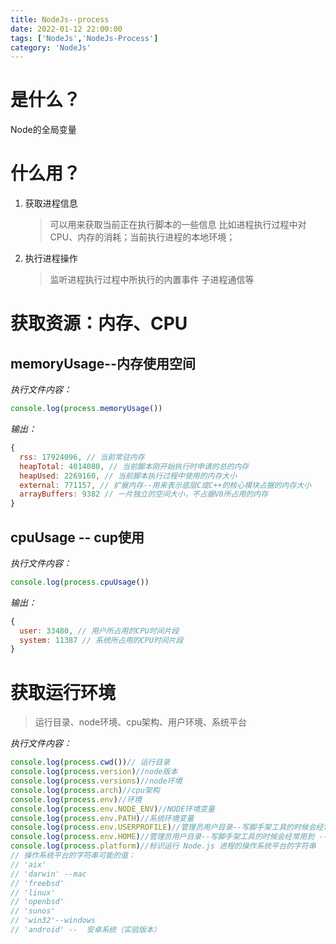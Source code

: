 ```yaml
---
title: NodeJs--process
date: 2022-01-12 22:00:00
tags: ['NodeJs','NodeJs-Process']
category: 'NodeJs'
---
```


# 是什么？
Node的全局变量

# 什么用？
1. 获取进程信息
    > 可以用来获取当前正在执行脚本的一些信息
    > 比如进程执行过程中对CPU、内存的消耗；当前执行进程的本地环境；
2. 执行进程操作
    > 监听进程执行过程中所执行的内置事件
    > 子进程通信等

# 获取资源：内存、CPU
## memoryUsage--内存使用空间

*执行文件内容：*
```js
console.log(process.memoryUsage())
```
*输出：*
```js
{
  rss: 17924096, // 当前常驻内存
  heapTotal: 4014080, // 当前脚本刚开始执行时申请的总的内存
  heapUsed: 2269160, // 当前脚本执行过程中使用的内存大小
  external: 771157, // 扩展内存--用来表示底层C或C++的核心模块占据的内存大小
  arrayBuffers: 9382 // 一片独立的空间大小，不占据V8所占用的内存
}
```
## cpuUsage -- cup使用
*执行文件内容：*
```js
console.log(process.cpuUsage())
```
*输出：*
```js
{ 
  user: 33480, // 用户所占用的CPU时间片段
  system: 11387 // 系统所占用的CPU时间片段
}
```
# 获取运行环境

> 运行目录、node环境、cpu架构、用户环境、系统平台

*执行文件内容：*

```js
console.log(process.cwd())// 运行目录
console.log(process.version)//node版本
console.log(process.versions)//node环境
console.log(process.arch)//cpu架构
console.log(process.env)//环境
console.log(process.env.NODE_ENV)//NODE环境变量
console.log(process.env.PATH)//系统环境变量
console.log(process.env.USERPROFILE)//管理员用户目录--写脚手架工具的时候会经常用到 --- windows系统
console.log(process.env.HOME)//管理员用户目录--写脚手架工具的时候会经常用到 ---mac系统
console.log(process.platform)//标识运行 Node.js 进程的操作系统平台的字符串
// 操作系统平台的字符串可能的值：
// 'aix'
// 'darwin' --mac
// 'freebsd'
// 'linux'
// 'openbsd'
// 'sunos'
// 'win32'--windows
// 'android' --  安卓系统（实验版本）
```